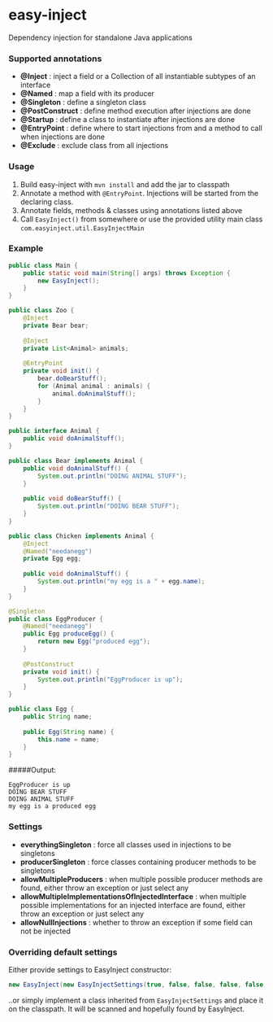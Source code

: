 # easy-inject
Dependency injection for standalone Java applications

### Supported annotations
- **@Inject** : inject a field or a Collection of all instantiable subtypes of an interface
- **@Named** : map a field with its producer
- **@Singleton** : define a singleton class
- **@PostConstruct** : define method execution after injections are done
- **@Startup** : define a class to instantiate after injections are done
- **@EntryPoint** : define where to start injections from and a method to call when injections are done
- **@Exclude** : exclude class from all injections

### Usage
1. Build easy-inject with ```mvn install``` and add the jar to classpath
2. Annotate a method with ```@EntryPoint```. Injections will be started from the declaring class.
3. Annotate fields, methods & classes using annotations listed above
3. Call ```EasyInject()``` from somewhere or use the provided utility main class ```com.easyinject.util.EasyInjectMain```

### Example
```java
public class Main {
    public static void main(String[] args) throws Exception {
        new EasyInject();
    }
}

public class Zoo {
    @Inject
    private Bear bear;
    
    @Inject
    private List<Animal> animals;
    
    @EntryPoint
    private void init() {
        bear.doBearStuff();
        for (Animal animal : animals) {
            animal.doAnimalStuff();
        }
    }
}

public interface Animal {
    public void doAnimalStuff();
}

public class Bear implements Animal {
    public void doAnimalStuff() {
        System.out.println("DOING ANIMAL STUFF");
    }
    
    public void doBearStuff() {
        System.out.println("DOING BEAR STUFF");
    }
}

public class Chicken implements Animal {
	@Inject
	@Named("needanegg")
	private Egg egg;
	
	public void doAnimalStuff() {
        System.out.println("my egg is a " + egg.name);
	}
}

@Singleton
public class EggProducer {
	@Named("needanegg")
	public Egg produceEgg() {
	    return new Egg("produced egg");
	}
	
	@PostConstruct
	private void init() {
	    System.out.println("EggProducer is up");
	}
}

public class Egg {
    public String name;
    
    public Egg(String name) {
        this.name = name;
    }
}
```
#####Output:
```
EggProducer is up
DOING BEAR STUFF
DOING ANIMAL STUFF
my egg is a produced egg
```

### Settings
- **everythingSingleton** : force all classes used in injections to be singletons
- **producerSingleton** : force classes containing producer methods to be singletons
- **allowMultipleProducers** : when multiple possible producer methods are found, either throw an exception or just select any
- **allowMultipleImplementationsOfInjectedInterface** : when multiple possible implementations for an injected interface are found, either throw an exception or just select any
- **allowNullInjections** : whether to throw an exception if some field can not be injected

### Overriding default settings
Either provide settings to EasyInject constructor:
```java
new EasyInject(new EasyInjectSettings(true, false, false, false, false));
```

..or simply implement a class inherited from ```EasyInjectSettings``` and place it on the classpath. It will be scanned and hopefully found by EasyInject.
